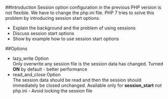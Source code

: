 ##Introduction
Session option configuration in the previous PHP version is not flexible. We have to change the php.ini file. PHP 7 tries to solve this problem by introducing session start options.

* Explain the background and the problem of using sessions
* Discuss session start options
* Show by example how to use session start options

##Options
* lazy_write Option<br>
Only overwrite any session file is the session data has changed. Turned **ON** by default - better performance
* read_and_close Option<br>
The session data should be read and then the session should immediately be closed unchanged. Available only for **session_start** not php.ini - Avoid locking the session file


